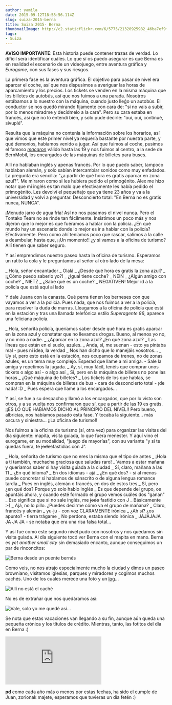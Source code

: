 ```yaml
---
author: yamila
date: 2015-09-12T18:58:56.114Z
slug: suiza-2015-berna
title: Suiza 2015- Berna
thumbnailImage: http://c2.staticflickr.com/6/5775/21320925982_46ba7ef9f4_z.jpg
tags:
- Suiza
---
```


<strong>AVISO IMPORTANTE</strong>: Esta historia puede contener trazas de verdad. Lo difícil será identificar cuáles. Lo que sí os puedo asegurar es que Berna es en realidad el escenario de un videojuego, entre aventura gráfica y <em>Eurogame</em>, con sus fases y sus riesgos.

La primera fase es la aventura gráfica. El objetivo para pasar de nivel era aparcar el coche, así que nos dispusimos a averiguar las horas de aparcamiento y los precios. Los tickets se venden en la misma máquina que los billetes de autobús, así que nos fuimos a una parada. Nosotros estábamos a lo nuestro con la máquina, cuando justo lleǵo un autobús. El conductor se nos quedó mirando fijamente con cara de: "si no vais a subir, por lo menos miradme y decídmelo a la cara". Pero su cara estaba en francés, así que no lo entendí bien, y solo pude decirle: "oui, oui, continué, sivuplé".

Resulta que la máquina no contenía la información sobre los horarios, así que vimos que este primer nivel ya requería bastante por nuestra parte, y qué demonios, habíamos venido a jugar. Así que fuimos al coche, pusimos el famoso <a href="https://www.google.ch/search?q=switzerland+macaron&biw=1918&bih=992&source=lnms&tbm=isch&sa=X&ved=0CAYQ_AUoAWoVChMIm_GGy43yxwIVRskUCh0YRQyU#tbm=isch&q=disk+parking" target="_new"><em>macaron</em></a> válido hasta las 19 y nos fuimos al centro, a la sede de BernMobil, los encargados de las máquinas de billetes para buses.

Allí no hablaban inglés y apenas francés. Por lo que puedo saber, tampoco hablaban alemán, y solo sabían intercambiar sonidos como muy enfadados. La pregunta era sencilla: "¿a partir de qué hora es gratis aparcar en zona azul?". Me miraron como si les hubiera pedido el primogénito. Alex me hizo notar que mi inglés es tan malo que efectivamente les había pedido el primogénito. Les devolví el pequeñajo que ya tiene 23 años y va a la universidad y volví a preguntar. Desconcierto total: "En Berna no es gratis nunca, NUNCA". 

¡Menudo jarro de agua fría! Así no nos pasamos el nivel nunca. Pero el Tontako Team no se rinde tan fácilmente. Insistimos un poco más y nos dijeron que lo mejor es que fuéramos a hablar con la policía. ¿En qué mundo hay un escenario donde lo mejor es ir a hablar con la policía? Efectivamente. Pero como ahí teníamos poco que rascar, salimos a la calle a deambular, hasta que, ¡¡Un momento!! ¿y si vamos a la oficina de turismo? Allí tienen que saber seguro.

Y así emprendimos nuestro paseo hasta la oficina de turismo. Esperamos un ratito la cola y le preguntamos al señor al otro lado de la mesa:

_ Hola, señor encantador
_ Olalá
_ ¿Desde qué hora es gratis la zona azul?
_ ¡¿Cómo puedo saberlo yo?!
_ ¿Igual tiene coche?
_ NEIN
_ ¿Algún amigo con coche?
_ NIETZ
_ ¿Sabe qué es un coche?
_ NEGATIVEN! Mejor id a la policía que está aquí al lado

Y dale Juana con la canasta. Qué perra tienen los berneses con que vayamos a ver a la policía. Pues nada, que nos fuimos a ver a la policía, para resolver la duda de marras. Lleagamos a la oficina de policía que está en la estación y tras una llamada telefónica estilo <em>Superagente 86</em>, aparece una feliciana policía.

_ Hola, señorita policía, queríamos saber desde qué hora es gratis aparcar en la zona azul y constatar que no llevamos drogas. Bueno, al menos yo no, y no miro a nadie.
_ ¿Aparcar en la zona azul? ¿En qué zona azul?
_ Las líneas que están en el suelo, azules.
_ Anda, sí, me suenan - esto ya pintaba mal - pues ni idea, la verdad
_ Nos han dicho que lo manejáis vosotros...
_ Uy sí, pero esto está en la estación, nos ocupamos de trenes, no de zonas azules, es un tema muy complejo. Esperad que llame a mi amiga. - Sale la amiga y repetimos la jugada.
_ Ay, sí, muy fácil, tenéis que comprar unos tickets o algo así - o algo así
_ Sí, pero en la máquina de billetes no pone las horas
_ ¿Qué máquina de billetes?
_ Los tickets de los que hablas, se compran en la máquina de billetes de bus - cara de desconcierto total - ¡de nada! :D
_ Pues espera que llame a los encargados...

Y así, se fue a su despacho y llamó a los encargados, que por lo visto son otros, y a su vuelta nos confirmaron que sí, que a partir de las 19 es gratis. ¡¡ES LO QUE HABÍAMOS DICHO AL PRINCIPIO DEL NIVEL!! Pero bueno, albricias, nos habíamos pasado esta fase. Y tocaba la siguiente... más oscura y siniestra... ¡¡La oficina de turismo!!

Nos fuimos a la oficina de turismo (sí, otra vez) para organizar las visitas del día siguiente: mapita, visita guiada, lo que fuera menester. Y aquí vino el eurogame, en su modalidad, "juego de mayorías", con su variante "y si te quedas fuera, te <del>jodes</del>fastidias con J".

_ Hola, señorita de turismo que no eres la misma que el tipo de antes
_ ¡Hola a ti también, muchacha graciosa que saludas raro!
_ Vamos a estar mañana y queríamos saber si hay visita guiada a la ciudad
_ Sí, claro, mañana a las 11
_ ¿En qué idioma?
_ En dos idiomas - ajá
_ ¿En qué dos? - si al menos puede concretar si hablamos de sánscrito o de alguna lengua romance tardía
_ Pues en inglés, alemán o francés, en dos de estos tres
_ Sí, pero ¿en qué dos? Porque yo solo hablo inglés
_ Es que depende del grupo, os apuntáis ahora, y cuando esté formado el grupo vemos cuáles dos "ganan"
_ Eso significa que si no sale inglés, me <del>jodo</del> fastidio con J
_ Básicamente :-)
_ Ajá, no lo pillo. ¿Puedes decirme cómo va el grupo de mañana?
_ Claro, francés y alemán
_ yu-ju - con voz CLARAMENTE irónica
_ ¿Ah sí? ¿os apunto? - tierra trágame
_ No perdona, estaba siendo irónica
_ JAJAJAJA JA JA JA - se notaba que era una risa falsa total...

Y así fue como este segundo nivel pudo con nosotros y nos quedamos sin visita guiada. Al día siguiente tocó ver Berna con el mapita en mano. Berna es <em>yet another small city</em> sin demasiado encanto, aunque conseguimos un par de rinconcitos:

<img src="http://c1.staticflickr.com/1/648/21320926392_a134308a92_z.jpg" title="Berna desde un puente bernés" />

Como veis, no nos atrajo especialmente mucho la ciudad y dimos un paseo browniano, visitamos iglesias, parques y miradores y cogimos muchos cachés. Uno de los cuales merece una foto y un <a href="http://www.geocaching.com/seek/log.aspx?LUID=60404a65-1d2e-4f9e-8596-5ae49e84f8d0" target="_new">log</a>...

<img src="http://c2.staticflickr.com/6/5775/21320925982_46ba7ef9f4_z.jpg" title="Allí no está el caché" />

No es de extrañar que nos quedáramos así:

<img src="http://c2.staticflickr.com/6/5790/21331601965_c13d3d7e5f_z.jpg" title="Vale, solo yo me quedé así..." />

Se nota que estas vacaciones van llegando a su fin, aunque aún queda una pequeña crónica y los títulos de crédito. Mientras, tanto, las fotitos del día en Berna :)

<div class='embed-container'><iframe src='https://www.flickr.com/photos/125687915@N08/albums/72157658495953365/player' frameborder='0' allowfullscreen webkitallowfullscreen mozallowfullscreen oallowfullscreen msallowfullscreen></iframe></div>

<strong>pd</strong> como cada año más o menos por estas fechas, ha sido el cumple de Juan, zorionak majete, esperamos que tuvieras un día fetén :)
